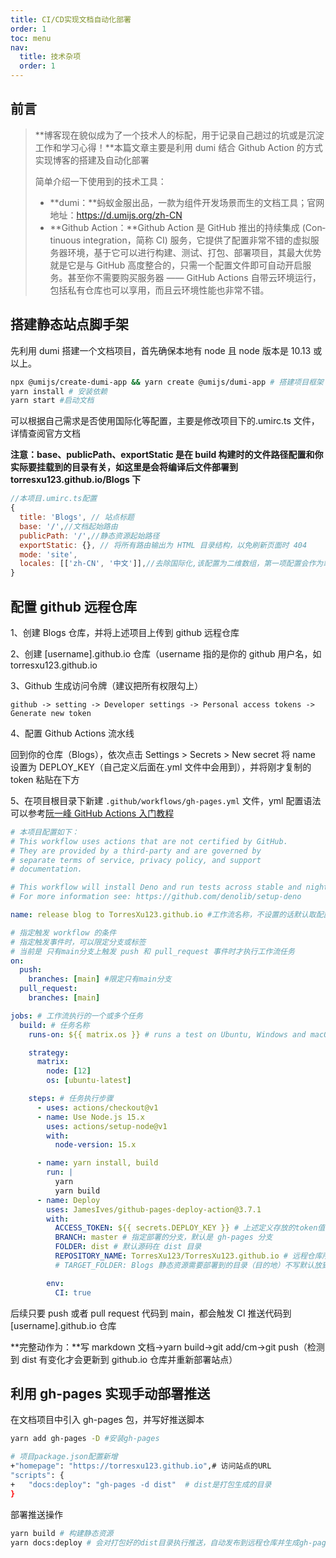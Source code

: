 ```yaml
---
title: CI/CD实现文档自动化部署
order: 1
toc: menu
nav:
  title: 技术杂项
  order: 1
---
```


## 前言

> **博客现在貌似成为了一个技术人的标配，用于记录自己趟过的坑或是沉淀工作和学习心得！**本篇文章主要是利用 dumi 结合 Github Action 的方式实现博客的搭建及自动化部署
>
> 简单介绍一下使用到的技术工具：
>
> - **dumi：**蚂蚁金服出品，一款为组件开发场景而生的文档工具；官网地址：https://d.umijs.org/zh-CN
> - **Github Action：**Github Action 是 GitHub 推出的持续集成 (Con­tin­u­ous in­te­gra­tion，简称 CI) 服务，它提供了配置非常不错的虚拟服务器环境，基于它可以进行构建、测试、打包、部署项目，其最大优势就是它是与 GitHub 高度整合的，只需一个配置文件即可自动开启服务。甚至你不需要购买服务器 —— GitHub Actions 自带云环境运行，包括私有仓库也可以享用，而且云环境性能也非常不错。

## 搭建静态站点脚手架

先利用 dumi 搭建一个文档项目，首先确保本地有 node 且 node 版本是 10.13 或以上。

```bash
npx @umijs/create-dumi-app && yarn create @umijs/dumi-app # 搭建项目框架
yarn install # 安装依赖
yarn start #启动文档
```

可以根据自己需求是否使用国际化等配置，主要是修改项目下的.umirc.ts 文件，详情查阅官方文档

**注意：base、publicPath、exportStatic 是在 build 构建时的文件路径配置和你实际要挂载到的目录有关，如这里是会将编译后文件部署到 torresxu123.github.io/Blogs 下**

```js
//本项目.umirc.ts配置
{
  title: 'Blogs', // 站点标题
  base: '/',//文档起始路由
  publicPath: '/',//静态资源起始路径
  exportStatic: {}, // 将所有路由输出为 HTML 目录结构，以免刷新页面时 404
  mode: 'site',
  locales: [['zh-CN', '中文']],//去除国际化,该配置为二维数组，第一项配置会作为站点默认的 locale
}
```

## 配置 github 远程仓库

1、创建 Blogs 仓库，并将上述项目上传到 github 远程仓库

2、创建 [username].github.io 仓库（username 指的是你的 github 用户名，如 torresxu123.github.io

3、Github 生成访问令牌（建议把所有权限勾上）

```
github -> setting -> Developer settings -> Personal access tokens -> Generate new token
```

4、配置 Github Actions 流水线

回到你的仓库（Blogs），依次点击 Settings > Secrets > New secret 将 name 设置为 DEPLOY_KEY（自己定义后面在.yml 文件中会用到），并将刚才复制的 token 粘贴在下方

5、在项目根目录下新建 `.github/workflows/gh-pages.yml` 文件，yml 配置语法可以参考[阮一峰 GitHub Actions 入门教程](http://www.ruanyifeng.com/blog/2019/09/getting-started-with-github-actions.html)

```yml
# 本项目配置如下：
# This workflow uses actions that are not certified by GitHub.
# They are provided by a third-party and are governed by
# separate terms of service, privacy policy, and support
# documentation.

# This workflow will install Deno and run tests across stable and nightly builds on Windows, Ubuntu and macOS.
# For more information see: https://github.com/denolib/setup-deno

name: release blog to TorresXu123.github.io #工作流名称，不设置的话默认取配置文件名

# 指定触发 workflow 的条件
# 指定触发事件时，可以限定分支或标签
# 当前是 只有main分支上触发 push 和 pull_request 事件时才执行工作流任务
on:
  push:
    branches: [main] #限定只有main分支
  pull_request:
    branches: [main]

jobs: # 工作流执行的一个或多个任务
  build: # 任务名称
    runs-on: ${{ matrix.os }} # runs a test on Ubuntu, Windows and macOS 任务运行的容器类型（虚拟机环境）

    strategy:
      matrix:
        node: [12]
        os: [ubuntu-latest]

    steps: # 任务执行步骤
      - uses: actions/checkout@v1
      - name: Use Node.js 15.x
        uses: actions/setup-node@v1
        with:
          node-version: 15.x

      - name: yarn install, build
        run: |
          yarn
          yarn build
      - name: Deploy
        uses: JamesIves/github-pages-deploy-action@3.7.1
        with:
          ACCESS_TOKEN: ${{ secrets.DEPLOY_KEY }} # 上述定义存放的token值
          BRANCH: master # 指定部署的分支，默认是 gh-pages 分支
          FOLDER: dist # 默认源码在 dist 目录
          REPOSITORY_NAME: TorresXu123/TorresXu123.github.io # 远程仓库所在地址
          # TARGET_FOLDER: Blogs 静态资源需要部署到的目录（目的地）不写默认放到TorresXu123.github.io仓库根目录

        env:
          CI: true
```

后续只要 push 或者 pull request 代码到 main，都会触发 CI 推送代码到 [username].github.io 仓库

**完整动作为：**写 markdown 文档->yarn build->git add/cm->git push（检测到 dist 有变化才会更新到 github.io 仓库并重新部署站点）

## 利用 gh-pages 实现手动部署推送

在文档项目中引入 gh-pages 包，并写好推送脚本

```bash
yarn add gh-pages -D #安装gh-pages

# 项目package.json配置新增
+"homepage": "https://torresxu123.github.io",# 访问站点的URL
"scripts": {
+   "docs:deploy": "gh-pages -d dist"  # dist是打包生成的目录
}
```

部署推送操作

```bash
yarn build # 构建静态资源
yarn docs:deploy # 会对打包好的dist目录执行推送，自动发布到远程仓库并生成gh-pages branch分支
```
